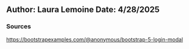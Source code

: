 Author: Laura Lemoine
Date: 4/28/2025
---------------------------------
### Sources
https://bootstrapexamples.com/@anonymous/bootstrap-5-login-modal
